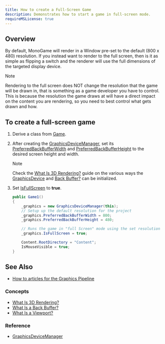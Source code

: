 ```yaml
---
title: How to create a Full-Screen Game
description: Demonstrates how to start a game in full-screen mode.
requireMSLicense: true
---
```


## Overview

By default, MonoGame will render in a Window pre-set to the default (800 x 480) resolution.  If you instead want to render to the full screen, then is it as simple as flipping a switch and the renderer will use the full dimensions of the targeted display device.

> [!NOTE]
> Rendering to the full screen does NOT change the resolution that the game will be drawn in, that is something as a game developer you have to control.  This is because the resolution the game draws at will have a direct impact on the content you are rendering, so you need to best control what gets drawn and how.

## To create a full-screen game

1. Derive a class from [Game](xref:Microsoft.Xna.Framework.Game).

1. After creating the [GraphicsDeviceManager](xref:Microsoft.Xna.Framework.GraphicsDeviceManager), set its [PreferredBackBufferWidth](xref:Microsoft.Xna.Framework.GraphicsDeviceManager.PreferredBackBufferWidth) and [PreferredBackBufferHeight](xref:Microsoft.Xna.Framework.GraphicsDeviceManager.PreferredBackBufferHeight) to the desired screen height and width.

    > [!NOTE]
    > Check the [What Is 3D Rendering?](../../whatis/graphics/WhatIs_3DRendering.md) guide on the various ways the [GraphicsDevice](xref:Microsoft.Xna.Framework.GraphicsDevice) and [Back Buffer?](../../whatis/graphics/WhatIs_BackBuffer.md) can be initialized.

1. Set [IsFullScreen](xref:Microsoft.Xna.Framework.GraphicsDeviceManager.IsFullScreen) to **true**.

    ```csharp
    public Game1()
    {
        _graphics = new GraphicsDeviceManager(this);
        // Setup up the default resolution for the project
        _graphics.PreferredBackBufferWidth = 800;
        _graphics.PreferredBackBufferHeight = 480;

        // Runs the game in "full Screen" mode using the set resolution
        _graphics.IsFullScreen = true;

        Content.RootDirectory = "Content";
        IsMouseVisible = true;
    }
    ```

## See Also

- [How to articles for the Graphics Pipeline](index.md)

### Concepts

- [What Is 3D Rendering?](../../whatis/graphics/WhatIs_3DRendering.md)
- [What Is a Back Buffer?](../../whatis/graphics/WhatIs_BackBuffer.md)
- [What Is a Viewport?](../../whatis/graphics/WhatIs_Viewport.md)

### Reference

- [GraphicsDeviceManager](xref:Microsoft.Xna.Framework.GraphicsDeviceManager)
